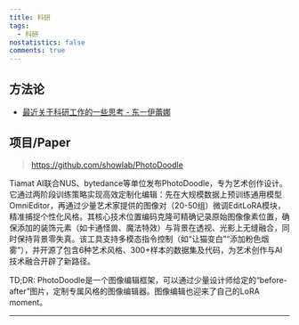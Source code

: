 ```yaml
---
title: 科研
tags:
  - 科研
nostatistics: false
comments: true
---
```


## 方法论

- [最近关于科研工作的一些思考 - 东一伊蕾娜](https://zhuanlan.zhihu.com/p/26579631480?utm_psn=1878138759716950017)

## 项目/Paper

> https://github.com/showlab/PhotoDoodle

Tiamat AI联合NUS、bytedance等单位发布PhotoDoodle，专为艺术创作设计。它通过两阶段训练策略实现高效定制化编辑：先在大规模数据上预训练通用模型OmniEditor，再通过少量艺术家提供的图像对（20-50组）微调EditLoRA模块，精准捕捉个性化风格。其核心技术位置编码克隆可精确记录原始图像像素位置，确保添加的装饰元素（如卡通怪兽、魔法特效）与背景在透视、光影上无缝融合，同时保持背景零失真。该工具支持多模态指令控制（如“让猫变白”“添加粉色烟雾”），并开源了包含6种艺术风格、300+样本的数据集及代码，为艺术创作与AI技术融合开辟了新路径。

TD;DR: PhotoDoodle是一个图像编辑框架，可以通过少量设计师给定的“before-after”图片，定制专属风格的图像编辑器。图像编辑也迎来了自己的LoRA moment。

---
